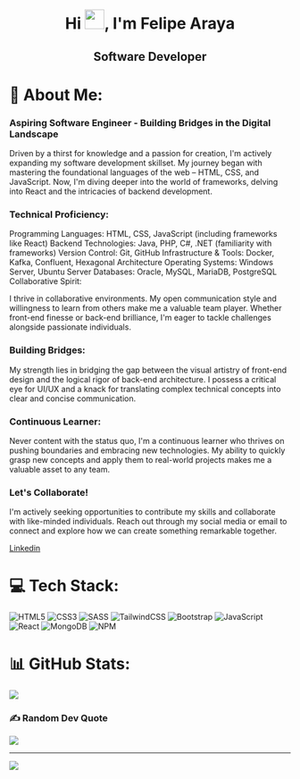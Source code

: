 <div>
<h1 align="center">Hi <img src="https://media.giphy.com/media/hvRJCLFzcasrR4ia7z/giphy.gif" width="35">, I'm Felipe Araya</h1>
<h2 align="center"><span>Software Developer</span></h2>
</div>

# 💫 About Me:

<h3>Aspiring Software Engineer  - Building Bridges in the Digital Landscape</h3>

Driven by a thirst for knowledge and a passion for creation, I'm actively expanding my software development skillset. My journey began with mastering the foundational languages of the web – HTML, CSS, and JavaScript. Now, I'm diving deeper into the world of frameworks, delving into React and the intricacies of backend development.

### Technical Proficiency:

Programming Languages: HTML, CSS, JavaScript (including frameworks like React)
Backend Technologies: Java, PHP, C#, .NET (familiarity with frameworks)
Version Control: Git, GitHub
Infrastructure & Tools: Docker, Kafka, Confluent, Hexagonal Architecture
Operating Systems: Windows Server, Ubuntu Server
Databases: Oracle, MySQL, MariaDB, PostgreSQL
Collaborative Spirit:

I thrive in collaborative environments. My open communication style and willingness to learn from others make me a valuable team player. Whether front-end finesse or back-end brilliance, I'm eager to tackle challenges alongside passionate individuals.

### Building Bridges:

My strength lies in bridging the gap between the visual artistry of front-end design and the logical rigor of back-end architecture. I possess a critical eye for UI/UX and a knack for translating complex technical concepts into clear and concise communication.

### Continuous Learner:

Never content with the status quo, I'm a continuous learner who thrives on pushing boundaries and embracing new technologies. My ability to quickly grasp new concepts and apply them to real-world projects makes me a valuable asset to any team.

### Let's Collaborate!

I'm actively seeking opportunities to contribute my skills and collaborate with like-minded individuals. Reach out through my social media or email to connect and explore how we can create something remarkable together.

<a href="https://www.linkedin.com/in/felipe-araya-302819260/">Linkedin</a>



# 💻 Tech Stack:
![HTML5](https://img.shields.io/badge/html5-%23E34F26.svg?style=for-the-badge&logo=html5&logoColor=white) ![CSS3](https://img.shields.io/badge/css3-%231572B6.svg?style=for-the-badge&logo=css3&logoColor=white)  ![SASS](https://img.shields.io/badge/SASS-hotpink.svg?style=for-the-badge&logo=SASS&logoColor=white) ![TailwindCSS](https://img.shields.io/badge/tailwindcss-%2338B2AC.svg?style=for-the-badge&logo=tailwind-css&logoColor=white) ![Bootstrap](https://img.shields.io/badge/bootstrap-%23563D7C.svg?style=for-the-badge&logo=bootstrap&logoColor=white) ![JavaScript](https://img.shields.io/badge/javascript-%23323330.svg?style=for-the-badge&logo=javascript&logoColor=%23F7DF1E) ![React](https://img.shields.io/badge/react-%2320232a.svg?style=for-the-badge&logo=react&logoColor=%2361DAFB) 
![MongoDB](https://img.shields.io/badge/MongoDB-%234ea94b.svg?style=for-the-badge&logo=mongodb&logoColor=white)
![NPM](https://img.shields.io/badge/NPM-%23CB3837.svg?style=for-the-badge&logo=npm&logoColor=white)

# 📊 GitHub Stats:
![](https://github-readme-stats.vercel.app/api/top-langs/?username=NoRMie&theme=dark&hide_border=false&include_all_commits=false&count_private=false&layout=compact)

### ✍️ Random Dev Quote
![](https://quotes-github-readme.vercel.app/api?type=horizontal&theme=radical)

---
[![](https://visitcount.itsvg.in/api?id=Aneal07&icon=2&color=4)](https://visitcount.itsvg.in)


